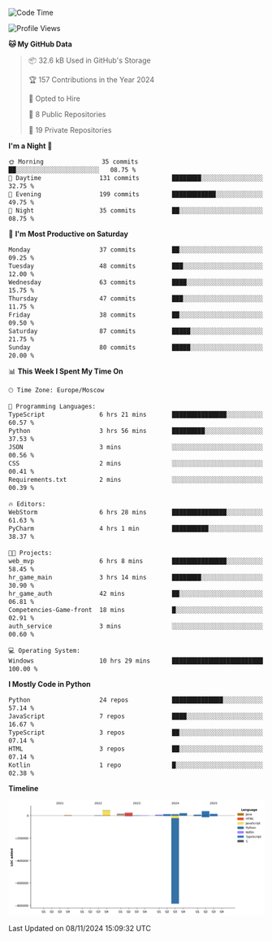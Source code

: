 <!--START_SECTION:waka-->
![Code Time](http://img.shields.io/badge/Code%20Time-550%20hrs%2044%20mins-blue)

![Profile Views](http://img.shields.io/badge/Profile%20Views-16-blue)

**🐱 My GitHub Data** 

> 📦 32.6 kB Used in GitHub's Storage 
 > 
> 🏆 157 Contributions in the Year 2024
 > 
> 💼 Opted to Hire
 > 
> 📜 8 Public Repositories 
 > 
> 🔑 19 Private Repositories 
 > 
**I'm a Night 🦉** 

```text
🌞 Morning                35 commits          ██░░░░░░░░░░░░░░░░░░░░░░░   08.75 % 
🌆 Daytime                131 commits         ████████░░░░░░░░░░░░░░░░░   32.75 % 
🌃 Evening                199 commits         ████████████░░░░░░░░░░░░░   49.75 % 
🌙 Night                  35 commits          ██░░░░░░░░░░░░░░░░░░░░░░░   08.75 % 
```
📅 **I'm Most Productive on Saturday** 

```text
Monday                   37 commits          ██░░░░░░░░░░░░░░░░░░░░░░░   09.25 % 
Tuesday                  48 commits          ███░░░░░░░░░░░░░░░░░░░░░░   12.00 % 
Wednesday                63 commits          ████░░░░░░░░░░░░░░░░░░░░░   15.75 % 
Thursday                 47 commits          ███░░░░░░░░░░░░░░░░░░░░░░   11.75 % 
Friday                   38 commits          ██░░░░░░░░░░░░░░░░░░░░░░░   09.50 % 
Saturday                 87 commits          █████░░░░░░░░░░░░░░░░░░░░   21.75 % 
Sunday                   80 commits          █████░░░░░░░░░░░░░░░░░░░░   20.00 % 
```


📊 **This Week I Spent My Time On** 

```text
🕑︎ Time Zone: Europe/Moscow

💬 Programming Languages: 
TypeScript               6 hrs 21 mins       ███████████████░░░░░░░░░░   60.57 % 
Python                   3 hrs 56 mins       █████████░░░░░░░░░░░░░░░░   37.53 % 
JSON                     3 mins              ░░░░░░░░░░░░░░░░░░░░░░░░░   00.56 % 
CSS                      2 mins              ░░░░░░░░░░░░░░░░░░░░░░░░░   00.41 % 
Requirements.txt         2 mins              ░░░░░░░░░░░░░░░░░░░░░░░░░   00.39 % 

🔥 Editors: 
WebStorm                 6 hrs 28 mins       ███████████████░░░░░░░░░░   61.63 % 
PyCharm                  4 hrs 1 min         ██████████░░░░░░░░░░░░░░░   38.37 % 

🐱‍💻 Projects: 
web_mvp                  6 hrs 8 mins        ███████████████░░░░░░░░░░   58.45 % 
hr_game_main             3 hrs 14 mins       ████████░░░░░░░░░░░░░░░░░   30.90 % 
hr_game_auth             42 mins             ██░░░░░░░░░░░░░░░░░░░░░░░   06.81 % 
Competencies-Game-front  18 mins             █░░░░░░░░░░░░░░░░░░░░░░░░   02.91 % 
auth_service             3 mins              ░░░░░░░░░░░░░░░░░░░░░░░░░   00.60 % 

💻 Operating System: 
Windows                  10 hrs 29 mins      █████████████████████████   100.00 % 
```

**I Mostly Code in Python** 

```text
Python                   24 repos            ██████████████░░░░░░░░░░░   57.14 % 
JavaScript               7 repos             ████░░░░░░░░░░░░░░░░░░░░░   16.67 % 
TypeScript               3 repos             ██░░░░░░░░░░░░░░░░░░░░░░░   07.14 % 
HTML                     3 repos             ██░░░░░░░░░░░░░░░░░░░░░░░   07.14 % 
Kotlin                   1 repo              █░░░░░░░░░░░░░░░░░░░░░░░░   02.38 % 
```



**Timeline**

![Lines of Code chart](https://raw.githubusercontent.com/adlemx/adlemx/main/assets/bar_graph.png)


 Last Updated on 08/11/2024 15:09:32 UTC
<!--END_SECTION:waka-->
